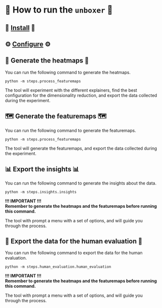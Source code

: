 # 🥡 How to run the `unboxer` 🥡

## 📲 [Install](installation.md) 📲

## ⚙️ [Configure](configuration.md) ⚙️

## 🥵 Generate the heatmaps 🥵

You can run the following command to generate the heatmaps.

```commandline
python -m steps.process_featuremaps
```

The tool will experiment with the different explainers, find the best configuration for the dimensionality reduction,
and export the data collected during the experiment.

## 🗺 Generate the featuremaps 🗺

You can run the following command to generate the featuremaps.

```commandline
python -m steps.process_featuremaps
```

The tool will generate the featuremaps, and export the data collected during the experiment.

## 📊 Export the insights 📊

You can run the following command to generate the insights about the data.

```commandline
python -m steps.insights.insights
```

**!!! IMPORTANT !!!**<br>
**Remember to generate the heatmaps and the featuremaps before running this command.**

The tool with prompt a menu with a set of options, and will guide you through the process.

## 🤔 Export the data for the human evaluation 🤔

You can run the following command to export the data for the human evaluation.

```commandline
python -m steps.human_evaluation.human_evaluation
```

**!!! IMPORTANT !!!**<br>
**Remember to generate the heatmaps and the featuremaps before running this command.**

The tool with prompt a menu with a set of options, and will guide you through the process.